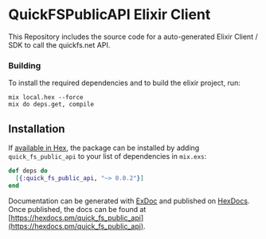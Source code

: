 # QuickFSPublicAPI Elixir Client

This Repository includes the source code for a auto-generated Elixir Client / SDK to call the quickfs.net API.

### Building

To install the required dependencies and to build the elixir project, run:
```
mix local.hex --force
mix do deps.get, compile
```

## Installation

If [available in Hex](https://hex.pm/docs/publish), the package can be installed
by adding `quick_fs_public_api` to your list of dependencies in `mix.exs`:

```elixir
def deps do
  [{:quick_fs_public_api, "~> 0.0.2"}]
end
```

Documentation can be generated with [ExDoc](https://github.com/elixir-lang/ex_doc)
and published on [HexDocs](https://hexdocs.pm). Once published, the docs can
be found at [https://hexdocs.pm/quick_fs_public_api](https://hexdocs.pm/quick_fs_public_api).
